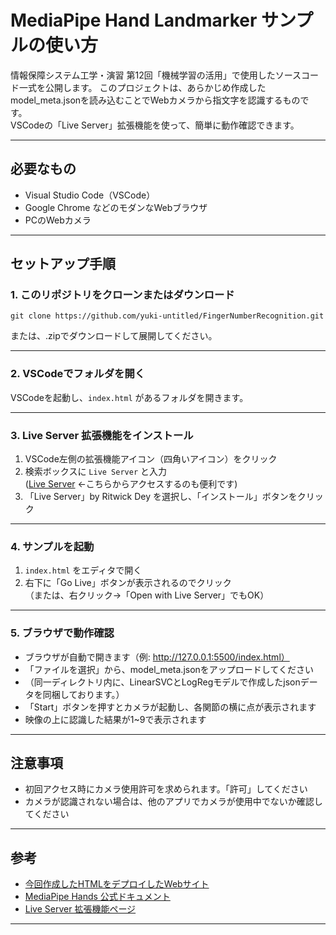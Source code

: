 # MediaPipe Hand Landmarker サンプルの使い方

情報保障システム工学・演習 第12回「機械学習の活用」で使用したソースコード一式を公開します。
このプロジェクトは、あらかじめ作成したmodel_meta.jsonを読み込むことでWebカメラから指文字を認識するものです。  
VSCodeの「Live Server」拡張機能を使って、簡単に動作確認できます。

---

## 必要なもの

- Visual Studio Code（VSCode）
- Google Chrome などのモダンなWebブラウザ
- PCのWebカメラ

---

## セットアップ手順

### 1. このリポジトリをクローンまたはダウンロード

```
git clone https://github.com/yuki-untitled/FingerNumberRecognition.git
```
または、.zipでダウンロードして展開してください。

---

### 2. VSCodeでフォルダを開く

VSCodeを起動し、`index.html` があるフォルダを開きます。

---

### 3. Live Server 拡張機能をインストール

1. VSCode左側の拡張機能アイコン（四角いアイコン）をクリック
2. 検索ボックスに `Live Server` と入力  
   ([Live Server](https://marketplace.visualstudio.com/items?itemName=ritwickdey.LiveServer) ←こちらからアクセスするのも便利です)
3. 「Live Server」by Ritwick Dey を選択し、「インストール」ボタンをクリック

---

### 4. サンプルを起動

1. `index.html` をエディタで開く
2. 右下に「Go Live」ボタンが表示されるのでクリック  
   （または、右クリック→「Open with Live Server」でもOK）

---

### 5. ブラウザで動作確認

- ブラウザが自動で開きます（例: http://127.0.0.1:5500/index.html）
- 「ファイルを選択」から、model_meta.jsonをアップロードしてください
- （同一ディレクトリ内に、LinearSVCとLogRegモデルで作成したjsonデータを同梱しております。）
- 「Start」ボタンを押すとカメラが起動し、各関節の横に点が表示されます
- 映像の上に認識した結果が1~9で表示されます

---

## 注意事項

- 初回アクセス時にカメラ使用許可を求められます。「許可」してください
- カメラが認識されない場合は、他のアプリでカメラが使用中でないか確認してください

---

## 参考

- [今回作成したHTMLをデプロイしたWebサイト](https://handlandmarkstocsvrecorder.onrender.com/)
- [MediaPipe Hands 公式ドキュメント](https://google.github.io/mediapipe/solutions/hands.html)
- [Live Server 拡張機能ページ](https://marketplace.visualstudio.com/items?itemName=ritwickdey.LiveServer)

---